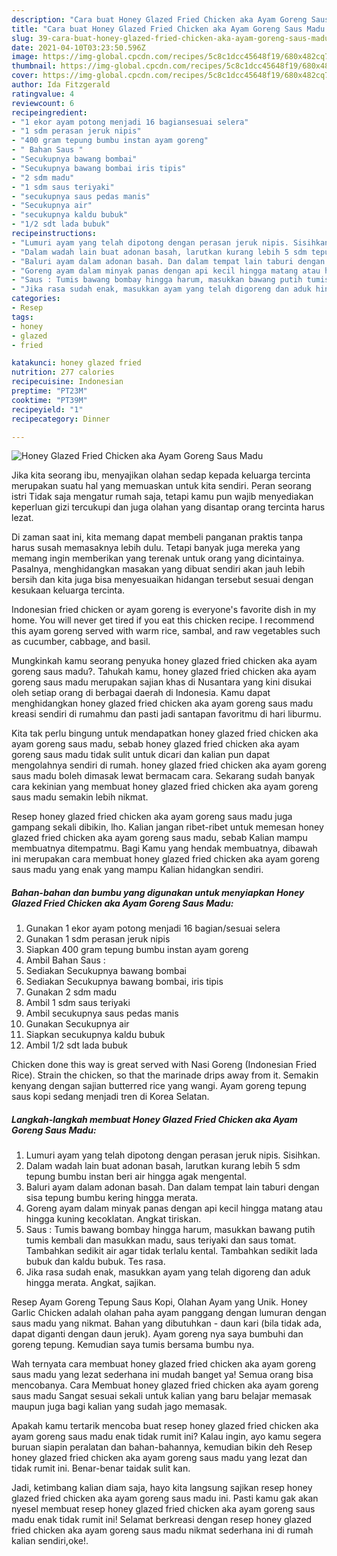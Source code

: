 ```yaml
---
description: "Cara buat Honey Glazed Fried Chicken aka Ayam Goreng Saus Madu Sederhana dan Mudah Dibuat"
title: "Cara buat Honey Glazed Fried Chicken aka Ayam Goreng Saus Madu Sederhana dan Mudah Dibuat"
slug: 39-cara-buat-honey-glazed-fried-chicken-aka-ayam-goreng-saus-madu-sederhana-dan-mudah-dibuat
date: 2021-04-10T03:23:50.596Z
image: https://img-global.cpcdn.com/recipes/5c8c1dcc45648f19/680x482cq70/honey-glazed-fried-chicken-aka-ayam-goreng-saus-madu-foto-resep-utama.jpg
thumbnail: https://img-global.cpcdn.com/recipes/5c8c1dcc45648f19/680x482cq70/honey-glazed-fried-chicken-aka-ayam-goreng-saus-madu-foto-resep-utama.jpg
cover: https://img-global.cpcdn.com/recipes/5c8c1dcc45648f19/680x482cq70/honey-glazed-fried-chicken-aka-ayam-goreng-saus-madu-foto-resep-utama.jpg
author: Ida Fitzgerald
ratingvalue: 4
reviewcount: 6
recipeingredient:
- "1 ekor ayam potong menjadi 16 bagiansesuai selera"
- "1 sdm perasan jeruk nipis"
- "400 gram tepung bumbu instan ayam goreng"
- " Bahan Saus "
- "Secukupnya bawang bombai"
- "Secukupnya bawang bombai iris tipis"
- "2 sdm madu"
- "1 sdm saus teriyaki"
- "secukupnya saus pedas manis"
- "Secukupnya air"
- "secukupnya kaldu bubuk"
- "1/2 sdt lada bubuk"
recipeinstructions:
- "Lumuri ayam yang telah dipotong dengan perasan jeruk nipis. Sisihkan."
- "Dalam wadah lain buat adonan basah, larutkan kurang lebih 5 sdm tepung bumbu instan beri air hingga agak mengental."
- "Baluri ayam dalam adonan basah. Dan dalam tempat lain taburi dengan sisa tepung bumbu kering hingga merata."
- "Goreng ayam dalam minyak panas dengan api kecil hingga matang atau hingga kuning kecoklatan. Angkat tiriskan."
- "Saus : Tumis bawang bombay hingga harum, masukkan bawang putih tumis kembali dan masukkan madu, saus teriyaki dan saus tomat. Tambahkan sedikit air agar tidak terlalu kental. Tambahkan sedikit lada bubuk dan kaldu bubuk. Tes rasa."
- "Jika rasa sudah enak, masukkan ayam yang telah digoreng dan aduk hingga merata. Angkat, sajikan."
categories:
- Resep
tags:
- honey
- glazed
- fried

katakunci: honey glazed fried 
nutrition: 277 calories
recipecuisine: Indonesian
preptime: "PT23M"
cooktime: "PT39M"
recipeyield: "1"
recipecategory: Dinner

---
```



![Honey Glazed Fried Chicken aka Ayam Goreng Saus Madu](https://img-global.cpcdn.com/recipes/5c8c1dcc45648f19/680x482cq70/honey-glazed-fried-chicken-aka-ayam-goreng-saus-madu-foto-resep-utama.jpg)

Jika kita seorang ibu, menyajikan olahan sedap kepada keluarga tercinta merupakan suatu hal yang memuaskan untuk kita sendiri. Peran seorang istri Tidak saja mengatur rumah saja, tetapi kamu pun wajib menyediakan keperluan gizi tercukupi dan juga olahan yang disantap orang tercinta harus lezat.

Di zaman  saat ini, kita memang dapat membeli panganan praktis tanpa harus susah memasaknya lebih dulu. Tetapi banyak juga mereka yang memang ingin memberikan yang terenak untuk orang yang dicintainya. Pasalnya, menghidangkan masakan yang dibuat sendiri akan jauh lebih bersih dan kita juga bisa menyesuaikan hidangan tersebut sesuai dengan kesukaan keluarga tercinta. 

Indonesian fried chicken or ayam goreng is everyone&#39;s favorite dish in my home. You will never get tired if you eat this chicken recipe. I recommend this ayam goreng served with warm rice, sambal, and raw vegetables such as cucumber, cabbage, and basil.

Mungkinkah kamu seorang penyuka honey glazed fried chicken aka ayam goreng saus madu?. Tahukah kamu, honey glazed fried chicken aka ayam goreng saus madu merupakan sajian khas di Nusantara yang kini disukai oleh setiap orang di berbagai daerah di Indonesia. Kamu dapat menghidangkan honey glazed fried chicken aka ayam goreng saus madu kreasi sendiri di rumahmu dan pasti jadi santapan favoritmu di hari liburmu.

Kita tak perlu bingung untuk mendapatkan honey glazed fried chicken aka ayam goreng saus madu, sebab honey glazed fried chicken aka ayam goreng saus madu tidak sulit untuk dicari dan kalian pun dapat mengolahnya sendiri di rumah. honey glazed fried chicken aka ayam goreng saus madu boleh dimasak lewat bermacam cara. Sekarang sudah banyak cara kekinian yang membuat honey glazed fried chicken aka ayam goreng saus madu semakin lebih nikmat.

Resep honey glazed fried chicken aka ayam goreng saus madu juga gampang sekali dibikin, lho. Kalian jangan ribet-ribet untuk memesan honey glazed fried chicken aka ayam goreng saus madu, sebab Kalian mampu membuatnya ditempatmu. Bagi Kamu yang hendak membuatnya, dibawah ini merupakan cara membuat honey glazed fried chicken aka ayam goreng saus madu yang enak yang mampu Kalian hidangkan sendiri.

<!--inarticleads1-->

##### Bahan-bahan dan bumbu yang digunakan untuk menyiapkan Honey Glazed Fried Chicken aka Ayam Goreng Saus Madu:

1. Gunakan 1 ekor ayam potong menjadi 16 bagian/sesuai selera
1. Gunakan 1 sdm perasan jeruk nipis
1. Siapkan 400 gram tepung bumbu instan ayam goreng
1. Ambil  Bahan Saus :
1. Sediakan Secukupnya bawang bombai
1. Sediakan Secukupnya bawang bombai, iris tipis
1. Gunakan 2 sdm madu
1. Ambil 1 sdm saus teriyaki
1. Ambil secukupnya saus pedas manis
1. Gunakan Secukupnya air
1. Siapkan secukupnya kaldu bubuk
1. Ambil 1/2 sdt lada bubuk


Chicken done this way is great served with Nasi Goreng (Indonesian Fried Rice). Strain the chicken, so that the marinade drips away from it. Semakin kenyang dengan sajian butterred rice yang wangi. Ayam goreng tepung saus kopi sedang menjadi tren di Korea Selatan. 

<!--inarticleads2-->

##### Langkah-langkah membuat Honey Glazed Fried Chicken aka Ayam Goreng Saus Madu:

1. Lumuri ayam yang telah dipotong dengan perasan jeruk nipis. Sisihkan.
1. Dalam wadah lain buat adonan basah, larutkan kurang lebih 5 sdm tepung bumbu instan beri air hingga agak mengental.
1. Baluri ayam dalam adonan basah. Dan dalam tempat lain taburi dengan sisa tepung bumbu kering hingga merata.
1. Goreng ayam dalam minyak panas dengan api kecil hingga matang atau hingga kuning kecoklatan. Angkat tiriskan.
1. Saus : Tumis bawang bombay hingga harum, masukkan bawang putih tumis kembali dan masukkan madu, saus teriyaki dan saus tomat. Tambahkan sedikit air agar tidak terlalu kental. Tambahkan sedikit lada bubuk dan kaldu bubuk. Tes rasa.
1. Jika rasa sudah enak, masukkan ayam yang telah digoreng dan aduk hingga merata. Angkat, sajikan.


Resep Ayam Goreng Tepung Saus Kopi, Olahan Ayam yang Unik. Honey Garlic Chicken adalah olahan paha ayam panggang dengan lumuran dengan saus madu yang nikmat. Bahan yang dibutuhkan - daun kari (bila tidak ada, dapat diganti dengan daun jeruk). Ayam goreng nya saya bumbuhi dan goreng tepung. Kemudian saya tumis bersama bumbu nya. 

Wah ternyata cara membuat honey glazed fried chicken aka ayam goreng saus madu yang lezat sederhana ini mudah banget ya! Semua orang bisa mencobanya. Cara Membuat honey glazed fried chicken aka ayam goreng saus madu Sangat sesuai sekali untuk kalian yang baru belajar memasak maupun juga bagi kalian yang sudah jago memasak.

Apakah kamu tertarik mencoba buat resep honey glazed fried chicken aka ayam goreng saus madu enak tidak rumit ini? Kalau ingin, ayo kamu segera buruan siapin peralatan dan bahan-bahannya, kemudian bikin deh Resep honey glazed fried chicken aka ayam goreng saus madu yang lezat dan tidak rumit ini. Benar-benar taidak sulit kan. 

Jadi, ketimbang kalian diam saja, hayo kita langsung sajikan resep honey glazed fried chicken aka ayam goreng saus madu ini. Pasti kamu gak akan nyesel membuat resep honey glazed fried chicken aka ayam goreng saus madu enak tidak rumit ini! Selamat berkreasi dengan resep honey glazed fried chicken aka ayam goreng saus madu nikmat sederhana ini di rumah kalian sendiri,oke!.

